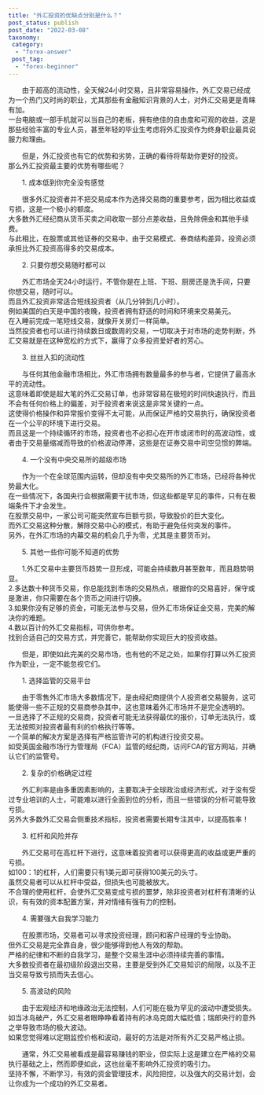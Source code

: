 ```yaml
---
title: "外汇投资的优缺点分别是什么？"
post_status: publish
post_date: "2022-03-08"
taxonomy:
 category: 
  - "forex-answer"
 post_tag: 
  - "forex-beginner"
---
```


　　由于超高的流动性，全天候24小时交易，且非常容易操作，外汇交易已经成为一个热门又时尚的职业，尤其那些有金融知识背景的人士，对外汇交易更是青睐有加。  
一台电脑或一部手机就可以当自己的老板，拥有绝佳的自由度和可观的收益，这是那些经验丰富的专业人员，甚至年轻的毕业生考虑将外汇投资作为终身职业最具说服力和理由。  

　　但是，外汇投资也有它的优势和劣势，正确的看待将帮助你更好的投资。  
那么外汇投资最主要的优势有哪些呢？

　　1. 成本低到你完全没有感觉

　　很多外汇投资者并不把交易成本作为选择交易商的重要参考，因为相比收益或亏损，这是一个极小的额度。  
大多数外汇经纪商从货币买卖之间收取一部分点差收益，且免除佣金和其他手续费。  
与此相比，在股票或其他证券的交易中，由于交易模式、券商结构差异，投资必须承担比外汇投资高得多的交易成本。  

　　2. 只要你想交易随时都可以

　　外汇市场全天24小时运行，不管你是在上班、下班、厨房还是洗手间，只要你想交易，随时可以。  
而且外汇投资非常适合短线投资者（从几分钟到几小时）。  
例如美国的白天是中国的夜晚，投资者拥有舒适的时间和环境来交易美元。  
在入睡前完成一笔短线交易，就像开关房灯一样简单。  
当然投资者也可以进行持续数日或数周的交易，一切取决于对市场的走势判断，外汇交易就是在这种宽松的方式下，赢得了众多投资爱好者的芳心。  

　　3. 丝丝入扣的流动性

　　与任何其他金融市场相比，外汇市场拥有数量最多的参与者，它提供了最高水平的流动性。  
这意味着即使是超大笔的外汇交易订单，也非常容易在极短的时间快速执行，而且不会有任何价格上的偏差，对于投资者来说这是非常关键的一点。  
这使得价格操作和异常报价变得不太可能，从而保证严格的交易执行，确保投资者在一个公平的环境下进行交易。  
而且这是一个持续循环的市场，投资者也不必担心在开市或闭市时的高波动性，或者由于交易量缩减而导致的价格波动停滞，这些是在证券交易中司空见惯的弊端。  

　　4. 一个没有中央交易所的超级市场

　　作为一个在全球范围内运转，但却没有中央交易所的外汇市场，已经将各种优势最大化。  
在一些情况下，各国央行会根据需要干扰市场，但这些都是罕见的事件，只有在极端条件下才会发生。  
在股票交易中，一家公司可能突然宣布巨额亏损，导致股价的巨大变化。  
而外汇交易这种分散，解除交易中心的模式，有助于避免任何突发的事件。  
另外，在外汇市场的内幕交易的机会几乎为零，尤其是主要货币对。  

　　5. 其他一些你可能不知道的优势

　　1.外汇交易中主要货币趋势一旦形成，可能会持续数月甚至数年，而且趋势明显。  
2.多达数十种货币交易，你总能找到市场的交易热点，根据你的交易喜好，保守或是激进，你只需要在各个货币之间进行切换。  
3.如果你没有足够的资金，可能无法参与交易，但外汇市场保证金交易，完美的解决你的难题。  
4.数以百计的外汇交易指标，可供你参考。  
找到合适自己的交易方式，并完善它，能帮助你实现巨大的投资收益。  

　　但是，即使如此完美的交易市场，也有他的不足之处，如果你打算以外汇投资作为职业，一定不能忽视它们。  

　　1. 选择监管的交易平台

　　由于零售外汇市场大多数情况下，是由经纪商提供个人投资者交易服务，这可能使得一些不正规的交易商参杂其中，这也意味着外汇市场并不是完全透明的。  
一旦选择了不正规的交易商，投资者可能无法获得最优的报价，订单无法执行，或无法按照对投资者最有利的价格执行等等。  
一个简单的解决方案是选择有严格监管许可的机构进行投资交易。  
如受英国金融市场行为管理局（FCA）监管的经纪商，访问FCA的官方网站，并确认它们的监管号。  

　　2. 复杂的价格确定过程

　　外汇利率是由多重因素影响的，主要取决于全球政治或经济形式，对于没有受过专业培训的人士，可能难以进行全面到位的分析，而且一些错误的分析可能导致亏损。  
另外大多数外汇交易会侧重技术指标，投资者需要长期专注其中，以提高胜率！

　　3. 杠杆和风险并存

　　外汇交易可在高杠杆下进行，这意味着投资者可以获得更高的收益或更严重的亏损。  
如100：1的杠杆，人们需要只有1美元即可获得100美元的头寸。  
虽然交易者可以从杠杆中受益，但损失也可能被放大。  
不合理的使用杠杆，会使外汇交易变成亏损的噩梦，除非投资者对杠杆有清晰的认识，有有效的资本配置方案，并对情绪有强有力的控制。  

　　4. 需要强大自我学习能力

　　在股票市场，交易者可以寻求投资经理，顾问和客户经理的专业协助。  
但外汇交易是完全靠自身，很少能够得到他人有效的帮助。  
严格的纪律和不断的自我学习，是整个交易生涯中必须持续完善的事情。  
大多数投资者在最初级阶段退出交易，主要是受到外汇交易知识的局限，以及不正当交易导致亏损而失去信心。  

　　5. 高波动的风险

　　由于宏观经济和地缘政治无法控制，人们可能在极为罕见的波动中遭受损失。  
如当冰岛破产，外汇交易者眼睁睁看着持有的冰岛克朗大幅贬值；瑞郎央行的意外之举导致市场的极大波动。  
如果您觉得难以定期监控价格和波动，最好的方法是对所有外汇交易严格止损。  

　　通常，外汇交易被看成是最容易赚钱的职业，但实际上这是建立在严格的交易执行基础之上，然而即便如此，这也丝毫不影响外汇投资的吸引力。  
坚持不懈，不断学习，有效的资金管理技术，风险把控，以及强大的交易计划，会让你成为一个成功的外汇交易者。
